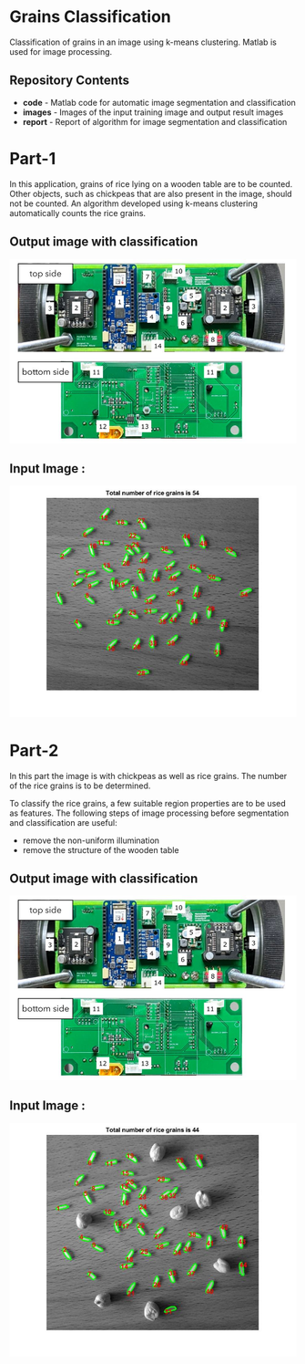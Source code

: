 # Grains Classification

Classification of grains in an image using k-means clustering. Matlab is used for image processing.


## Repository Contents
- **code** - Matlab code for automatic image segmentation and classification
- **images** - Images of the input training image and output result images
- **report** - Report of algorithm for image segmentation and classification 


# Part-1
In this application, grains of rice lying on a wooden table are to be counted. Other objects, such as
chickpeas that are also present in the image, should not be counted.
An algorithm developed using k-means clustering automatically counts the rice grains.

## Output image with classification
![](https://github.com/4rchB1sh0p/Two-Wheeled-Robot/blob/main/images/mainBoard.JPG)

## Input Image :
![](https://github.com/4rchB1sh0p/Grains-Classification/blob/main/images/rice1sol.jpg)


# Part-2
In this part the image is with chickpeas as well as rice grains. The number of the rice grains is
to be determined.

To classify the rice grains, a few suitable region properties are to be used as features.
The following steps of image processing before segmentation and classification are useful:
- remove the non-uniform illumination
- remove the structure of the wooden table

## Output image with classification
![](https://github.com/4rchB1sh0p/Two-Wheeled-Robot/blob/main/images/mainBoard.JPG)

## Input Image :
![](https://github.com/4rchB1sh0p/Grains-Classification/blob/main/images/rice2sol.jpg)

